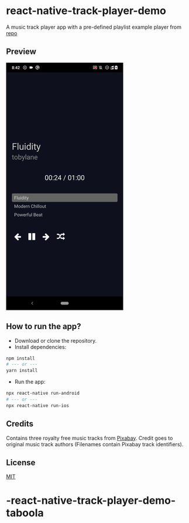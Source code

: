 # react-native-track-player-demo
A music track player app with a pre-defined playlist
example player from [repo](https://github.com/codezri/react-native-track-player-demo)

## Preview

![](media/preview-android.gif)

## How to run the app?

- Download or clone the repository.
- Install dependencies:
```bash
npm install
# --- or ---
yarn install
```
- Run the app:
```bash
npx react-native run-android
# --- or ---
npx react-native run-ios
```

## Credits

Contains three royalty free music tracks from [Pixabay](https://pixabay.com/music/). Credit goes to original music track authors (Filenames contain Pixabay track identifiers).

## License

[MIT](LICENSE)
# -react-native-track-player-demo-taboola
